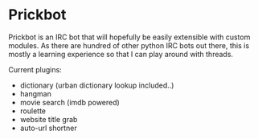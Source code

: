Prickbot
=============

Prickbot is an IRC bot that will hopefully be easily extensible with custom
modules. As there are hundred of other python IRC bots out there, this is 
mostly a learning experience so that I can play around with threads.

Current plugins:

* dictionary (urban dictionary lookup included..)
* hangman
* movie search (imdb powered)
* roulette
* website title grab
* auto-url shortner
